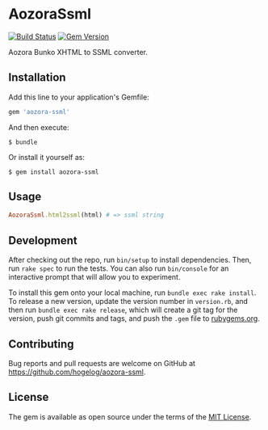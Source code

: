 # AozoraSsml
[![Build Status](https://travis-ci.org/hogelog/aozora-ssml.svg?branch=master)](https://travis-ci.org/hogelog/aozora-ssml)
[![Gem Version](https://badge.fury.io/rb/aozora-ssml.svg)](http://badge.fury.io/rb/aozora-ssml)


Aozora Bunko XHTML to SSML converter.

## Installation

Add this line to your application's Gemfile:

```ruby
gem 'aozora-ssml'
```

And then execute:

    $ bundle

Or install it yourself as:

    $ gem install aozora-ssml
    
## Usage

```ruby
AozoraSsml.html2ssml(html) # => ssml string
```

## Development

After checking out the repo, run `bin/setup` to install dependencies. Then, run `rake spec` to run the tests. You can also run `bin/console` for an interactive prompt that will allow you to experiment.

To install this gem onto your local machine, run `bundle exec rake install`. To release a new version, update the version number in `version.rb`, and then run `bundle exec rake release`, which will create a git tag for the version, push git commits and tags, and push the `.gem` file to [rubygems.org](https://rubygems.org).

## Contributing

Bug reports and pull requests are welcome on GitHub at https://github.com/hogelog/aozora-ssml.


## License

The gem is available as open source under the terms of the [MIT License](http://opensource.org/licenses/MIT).

